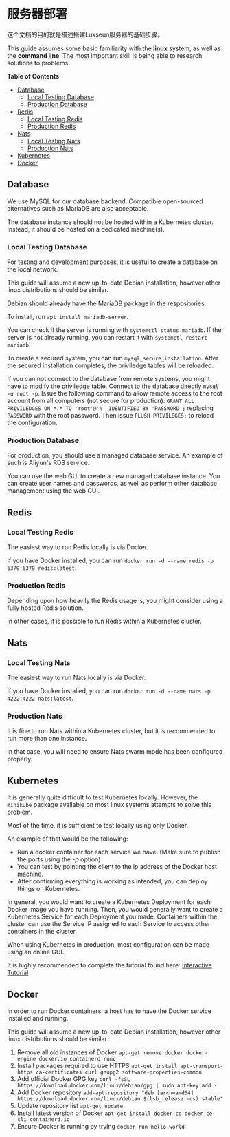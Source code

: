 # 服务器部署

这个文档的目的就是描述搭建Lukseun服务器的基础步骤。

This guide assumes some basic familiarity with the **linux** system, as well as the **command line**.
The most important skill is being able to research solutions to problems.

**Table of Contents**

* [Database](#Database)
  * [Local Testing Database](#Local-Testing-Database)
  * [Production Database](#Production-Database)
* [Redis](#Redis)
  * [Local Testing Redis](#Local-Testing-Redis)
  * [Production Redis](#Production-Redis)
* [Nats](#Nats)
  * [Local Testing Nats](#Local-Testing-Nats)
  * [Production Nats](#Production-Nats)
* [Kubernetes](#Kubernetes)
* [Docker](#Docker)

## Database

We use MySQL for our database backend.
Compatible open-sourced alternatives such as MariaDB are also acceptable.

The database instance should not be hosted within a Kubernetes cluster.
Instead, it should be hosted on a dedicated machine(s).

### Local Testing Database

For testing and development purposes, it is useful to create a database on the local network.

This guide will assume a new up-to-date Debian installation, however other linux distributions should be similar.

Debian should already have the MariaDB package in the respositories.

To install, run `apt install mariadb-server`.

You can check if the server is running with `systemctl status mariadb`.
If the server is not already running, you can restart it with `systemctl restart mariadb`.

To create a secured system, you can run `mysql_secure_installation`.
After the secured installation completes, the priviledge tables will be reloaded.

If you can not connect to the database from remote systems, you might have to modify the priviledge table.
Connect to the database directly `mysql -u root -p`.
Issue the following command to allow remote access to the root account from all computers (not secure for production): `GRANT ALL PRIVILEDGES ON *.* TO 'root'@'%' IDENTIFIED BY 'PASSWORD';` replacing `PASSWORD` with the root password.
Then issue `FLUSH PRIVILEGES;` to reload the configuration.

### Production Database

For production, you should use a managed database service.
An example of such is Aliyun's RDS service.

You can use the web GUI to create a new managed database instance.
You can create user names and passwords, as well as perform other database management using the web GUI.


## Redis

### Local Testing Redis

The easiest way to run Redis locally is via Docker.

If you have Docker installed, you can run `docker run -d --name redis -p 6379:6379 redis:latest`.

### Production Redis

Depending upon how heavily the Redis usage is, you might consider using a fully hosted Redis solution.

In other cases, it is possible to run Redis within a Kubernetes cluster.

## Nats

### Local Testing Nats

The easiest way to run Nats locally is via Docker.

If you have Docker installed, you can run `docker run -d --name nats -p 4222:4222 nats:latest`.

### Production Nats

It is fine to run Nats within a Kubernetes cluster, but it is recommended to run more than one instance.

In that case, you will need to ensure Nats swarm mode has been configured properly.


## Kubernetes

It is generally quite difficult to test Kubernetes locally.
However, the `minikube` package available on most linux systems attempts to solve this problem.

Most of the time, it is sufficient to test locally using only Docker.

An example of that would be the following:

* Run a docker container for each service we have. (Make sure to publish the ports using the *-p* option)
* You can test by pointing the client to the ip address of the Docker host machine.
* After confirming everything is working as intended, you can deploy things on Kubernetes.

In general, you would want to create a Kubernetes Deployment for each Docker image you have running.
Then, you would generally want to create a Kubernetes Service for each Deployment you made.
Containers within the cluster can use the Service IP assigned to each Service to access other containers in the cluster.

When using Kubernetes in production, most configuration can be made using an online GUI.

It is highly recommended to complete the tutorial found here: [Interactive Tutorial](https://kubernetes.io/docs/tutorials/kubernetes-basics/)

## Docker

In order to run Docker containers, a host has to have the Docker service installed and running.

This guide will assume a new up-to-date Debian installation, however other linux distributions should be similar.

1. Remove all old instances of Docker `apt-get remove docker docker-engine docker.io containerd runc`
2. Install packages required to use HTTPS `apt-get install apt-transport-https ca-certificates curl gnupg2 software-properties-common`
3. Add official Docker GPG key `curl -fsSL https://download.docker.com/linux/debian/gpg | sudo apt-key add -`
4. Add Docker repository `add-apt-repository "deb [arch=amd64] https://download.docker.com/linux/debian $(lsb_release -cs) stable"`
5. Update repository list `apt-get update`
6. Install latest version of Docker `apt-get install docker-ce docker-ce-cli containerd.io`
7. Ensure Docker is running by trying `docker run hello-world`